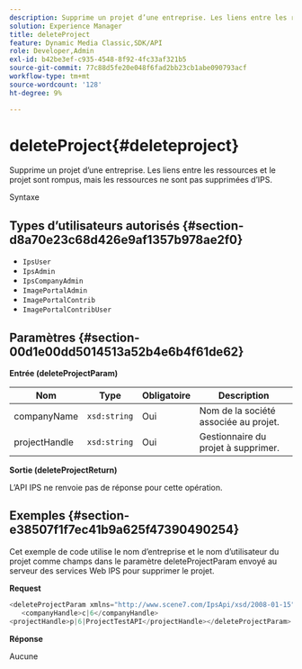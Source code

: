 ```yaml
---
description: Supprime un projet d’une entreprise. Les liens entre les ressources et le projet sont rompus, mais les ressources ne sont pas supprimées d’IPS.
solution: Experience Manager
title: deleteProject
feature: Dynamic Media Classic,SDK/API
role: Developer,Admin
exl-id: b42be3ef-c935-4548-8f92-4fc33af321b5
source-git-commit: 77c88d5fe20e048f6fad2bb23cb1abe090793acf
workflow-type: tm+mt
source-wordcount: '128'
ht-degree: 9%

---
```


# deleteProject{#deleteproject}

Supprime un projet d’une entreprise. Les liens entre les ressources et le projet sont rompus, mais les ressources ne sont pas supprimées d’IPS.

Syntaxe

## Types d’utilisateurs autorisés {#section-d8a70e23c68d426e9af1357b978ae2f0}

* `IpsUser`
* `IpsAdmin`
* `IpsCompanyAdmin`
* `ImagePortalAdmin`
* `ImagePortalContrib`
* `ImagePortalContribUser`

## Paramètres {#section-00d1e00dd5014513a52b4e6b4f61de62}

**Entrée (deleteProjectParam)**

| Nom | Type | Obligatoire | Description |
|---|---|---|---|
| companyName | `xsd:string` | Oui | Nom de la société associée au projet. |
| projectHandle | `xsd:string` | Oui | Gestionnaire du projet à supprimer. |

**Sortie (deleteProjectReturn)**

L’API IPS ne renvoie pas de réponse pour cette opération.

## Exemples {#section-e38507f1f7ec41b9a625f47390490254}

Cet exemple de code utilise le nom d’entreprise et le nom d’utilisateur du projet comme champs dans le paramètre deleteProjectParam envoyé au serveur des services Web IPS pour supprimer le projet.

**Request**

```java
<deleteProjectParam xmlns="http://www.scene7.com/IpsApi/xsd/2008-01-15">
   <companyHandle>c|6</companyHandle>
<projectHandle>p|6|ProjectTestAPI</projectHandle></deleteProjectParam>
```

**Réponse**

Aucune
